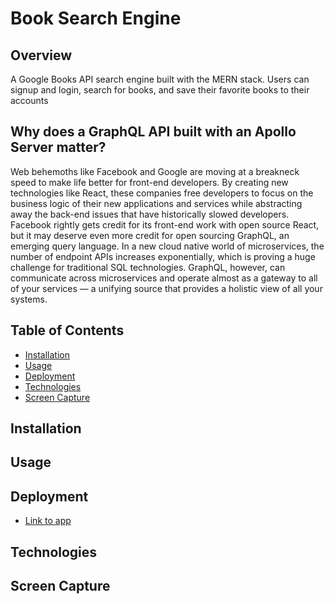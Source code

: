 <!-- omit in toc -->
# Book Search Engine

<!-- omit in toc -->
## Overview
A Google Books API search engine built with the MERN stack. Users can signup and login, search for books, and save their favorite books to their accounts

<!-- omit in toc -->
## Why does a GraphQL API built with an Apollo Server matter?
Web behemoths like Facebook and Google are moving at a breakneck speed to make life better for front-end developers. By creating new technologies like React, these companies free developers to focus on the business logic of their new applications and services while abstracting away the back-end issues that have historically slowed developers. Facebook rightly gets credit for its front-end work with open source React, but it may deserve even more credit for open sourcing GraphQL, an emerging query language. In a new cloud native world of microservices, the number of endpoint APIs increases exponentially, which is proving a huge challenge for traditional SQL technologies. GraphQL, however, can communicate across microservices and operate almost as a gateway to all of your services — a unifying source that provides a holistic view of all your systems.

<!-- omit in toc -->
## Table of Contents
- [Installation](#installation)
- [Usage](#usage)
- [Deployment](#deployment)
- [Technologies](#technologies)
- [Screen Capture](#screen-capture)

## Installation

## Usage  

## Deployment

* [Link to app]()

## Technologies

## Screen Capture

